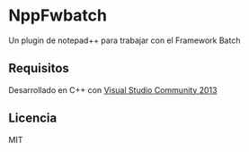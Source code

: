 # NppFwbatch

Un plugin de notepad++ para trabajar con el Framework Batch

## Requisitos

Desarrollado en C++ con [Visual Studio Community 2013](https://www.visualstudio.com/en-us/products/visual-studio-community-vs.aspx) 

## Licencia

MIT
